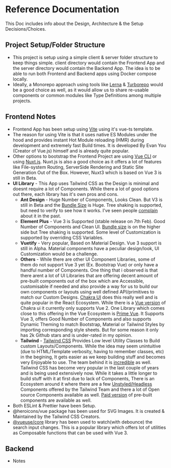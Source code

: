 # Reference Documentation

This Doc includes info about the Design, Architecture & the Setup Decisions/Choices.

## Project Setup/Folder Structure

* This project is setup using a simple client & server folder structure to keep things simple. client directory would contain the Frontend App and the server directory would contain the Backend App. The idea is to be able to run both Frontend and Backend apps using Docker compose locally.
* Ideally, a Monorepo approach using tools like [Lerna](https://lerna.js.org/) & [Turborepo](https://turborepo.org/) would be a good choice as well, as it would allow us to share re-usable components or common modules like Type Definitions among multiple projects.

## Frontend Notes

* Frontend App has been setup using [Vite](https://vitejs.dev/) using it's vue-ts template.
* The reason for using Vite is that it uses native ES Modules under the hood and provides instant Hot Module reloading (HMR) during development and extremely fast Build times. It is developed By Evan You (Creator of Vue.js) himself and is already quite popular.
* Other options to bootstrap the Frontend Project are using [Vue CLI](https://cli.vuejs.org/) or using [Nuxt.js](https://v3.nuxtjs.org/). Nuxt.js is also a good choice as it offers a lot of features like File-system Routing, ServerSide Rendering and Static Site Generation Out of the Box. However, Nuxt3 which is based on Vue 3 is still in Beta.
* **UI Library** - This App uses Tailwind CSS as the Design is minimal and doesnt require a lot of Components. While there a lot of good options out there, each library has it's own pros and cons.
    * **Ant Design** - Huge Number of Components, Looks Clean. But V3 is still in Beta and the [Bundle Size](https://bundlephobia.com/package/ant-design-vue@3.0.0-beta.9) is Huge. Tree shaking is supported, but need to verify to see how it works. I've seen people [complain](https://orkhanhuseyn.medium.com/ant-design-or-elephant-design-a03c19549553) about it in the past.
    * **Element Plus** - Vue 3 is Supported (stable release on 7th Feb). Good Number of Components and Clean UI. [Bundle size](https://bundlephobia.com/package/element-plus@1.3.0-beta.10) is on the higher side but Tree shaking is supported. Some level of Customization is supported by overriding CSS Variables.
    * **Vuetify** - Very popular, Based on Material Design. Vue 3 support is still in Alpha. Material components have a peculiar design/look, UI Customization would be a challenge.
    * **Others** - While there are other UI Component Libraries, some of them do not support Vue 3 yet (Ex. Bootstrap Vue) or only have a handful number of Components. One thing that i observed is that there arent a lot of UI Libraries that are offering decent amount of pre-built components out of the box which are Accessible, customisable if needed and also provide a way for us to build our own components or layouts using well defined API/primitives to match our Custom Designs. [Chakra UI](https://chakra-ui.com/) does this really well and is quite popular in the React Ecosystem. While there is a [Vue version](https://vue.chakra-ui.com/) of Chakra ui it currently only supports Vue 2. One Library which comes close to this offering in the Vue Ecosystem is [Prime Vue](https://primefaces.org/primevue/showcase/#/). It Supports Vue 3, offers Good Number of Components and also supports Dynamic Theming to match Bootstrap, Material or Tailwind Styles by importing corresponding style sheets. But for some reason it only has 2k Github stars and is under-rated in my opinion.
    * **Tailwind** - [Tailwind CSS](https://tailwindcss.com/) Provides Low level Utility Classes to Build custom Layouts/Components. While the idea may seem unintuitive (due to HTML/Template verbosity, having to remember classes, etc) in the begining, It gets easier as we keep building stuff and becomes very Enjoyable to use. The team behind it is [incredible](https://adamwathan.me/tailwindcss-from-side-project-byproduct-to-multi-mullion-dollar-business/) as well. Tailwind CSS has become very popular in the last couple of years and is being used extensively now. While it takes a little longer to build stuff with it at first due to lack of Components, There is an Ecosystem around it where there are a few [Unstyled/Headless](https://headlessui.dev/) Components offered by the Tailwind Team and there a lot of Open source Components available as well. [Paid version](https://tailwindui.com/) of pre-built components are available as well.
* Both ESLint & Prettier have been Setup.
* @heroicons/vue package has been used for SVG Images. It is created & Maintained by the Tailwind CSS Creators.
* [@vueuse/core](https://vueuse.org/) library has been used to watch(with debounce) the search input changes. This is a popular library which offers lot of utilities as Composable functions that can be used with Vue 3.

## Backend

* Notes